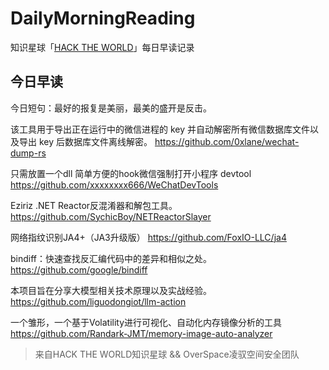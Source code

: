 # DailyMorningReading

知识星球「[HACK THE WORLD](https://public.zsxq.com/groups/225824414251.html)」每日早读记录

## 今日早读

今日短句：最好的报复是美丽，最美的盛开是反击。

该工具用于导出正在运行中的微信进程的 key 并自动解密所有微信数据库文件以及导出 key 后数据库文件离线解密。
https://github.com/0xlane/wechat-dump-rs

只需放置一个dll 简单方便的hook微信强制打开小程序 devtool
https://github.com/xxxxxxxx666/WeChatDevTools

Eziriz .NET Reactor反混淆器和解包工具。
https://github.com/SychicBoy/NETReactorSlayer

网络指纹识别JA4+（JA3升级版）
https://github.com/FoxIO-LLC/ja4

bindiff：快速查找反汇编代码中的差异和相似之处。
https://github.com/google/bindiff

本项目旨在分享大模型相关技术原理以及实战经验。
https://github.com/liguodongiot/llm-action

一个雏形，一个基于Volatility进行可视化、自动化内存镜像分析的工具
https://github.com/Randark-JMT/memory-image-auto-analyzer

> 来自HACK THE WORLD知识星球 && OverSpace凌驭空间安全团队
